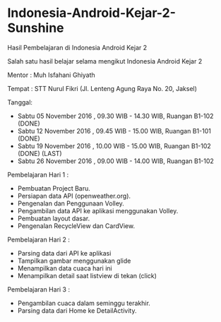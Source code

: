 # Indonesia-Android-Kejar-2-Sunshine
Hasil Pembelajaran di Indonesia Android Kejar 2

Salah satu hasil belajar selama mengikut Indonesia Android Kejar 2

Mentor : Muh Isfahani Ghiyath

Tempat : STT Nurul Fikri (Jl. Lenteng Agung Raya No. 20, Jaksel)

Tanggal:
  - Sabtu 05 November 2016 , 09.30 WIB - 14.30 WIB, Ruangan B1-102 (DONE)
  - Sabtu 12 November 2016 , 09.45 WIB - 15.00 WIB, Ruangan B1-101 (DONE)
  - Sabtu 19 November 2016 , 10.00 WIB - 15.00 WIB, Ruangan B1-102 (DONE) (LAST)
  - Sabtu 26 November 2016 , 09.00 WIB - 14.00 WIB, Ruangan B1-102

Pembelajaran Hari 1 :
  - Pembuatan Project Baru.
  - Persiapan data API (openweather.org).
  - Pengenalan dan Penggunaan Volley.
  - Pengambilan data API ke aplikasi menggunakan Volley.
  - Pembuatan layout dasar.
  - Pengenalan RecycleView dan CardView.
  
Pembelajaran Hari 2 :
  - Parsing data dari API ke aplikasi
  - Tampilkan gambar menggunakan glide
  - Menampilkan data cuaca hari ini
  - Menampilkan detail saat listview di tekan (click)

Pembelajaran Hari 3 :
  - Pengambilan cuaca dalam seminggu terakhir.
  - Parsing data dari Home ke DetailActivity.
